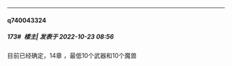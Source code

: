 

*****

####  q740043324  
##### 173#         楼主| 发表于 2022-10-23 08:56

目前已经确定，14章 ，最低10个武器和10个魔兽

